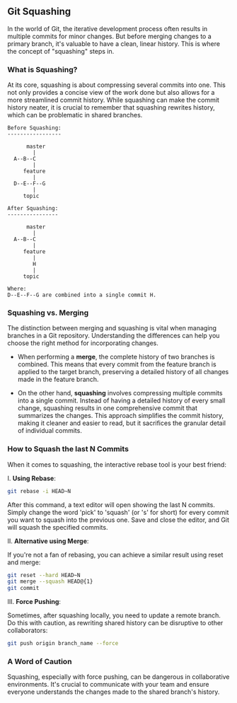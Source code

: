 ## Git Squashing

In the world of Git, the iterative development process often results in multiple commits for minor changes. But before merging changes to a primary branch, it's valuable to have a clean, linear history. This is where the concept of "squashing" steps in.

### What is Squashing?

At its core, squashing is about compressing several commits into one. This not only provides a concise view of the work done but also allows for a more streamlined commit history. While squashing can make the commit history neater, it is crucial to remember that squashing rewrites history, which can be problematic in shared branches.

```
Before Squashing:
-----------------

      master
        |
  A--B--C
        |
     feature
        |
  D--E--F--G
        |
     topic

After Squashing:
----------------

      master
        |
  A--B--C
        |
     feature
        |
        H
        |
     topic

Where:
D--E--F--G are combined into a single commit H.
```

### Squashing vs. Merging

The distinction between merging and squashing is vital when managing branches in a Git repository. Understanding the differences can help you choose the right method for incorporating changes.

- When performing a **merge**, the complete history of two branches is combined. This means that every commit from the feature branch is applied to the target branch, preserving a detailed history of all changes made in the feature branch.

- On the other hand, **squashing** involves compressing multiple commits into a single commit. Instead of having a detailed history of every small change, squashing results in one comprehensive commit that summarizes the changes. This approach simplifies the commit history, making it cleaner and easier to read, but it sacrifices the granular detail of individual commits.

### How to Squash the last N Commits

When it comes to squashing, the interactive rebase tool is your best friend:

I. **Using Rebase**:

```bash
git rebase -i HEAD~N
```

After this command, a text editor will open showing the last N commits. Simply change the word 'pick' to 'squash' (or 's' for short) for every commit you want to squash into the previous one. Save and close the editor, and Git will squash the specified commits.

II. **Alternative using Merge**:

If you're not a fan of rebasing, you can achieve a similar result using reset and merge:

```bash
git reset --hard HEAD~N
git merge --squash HEAD@{1}
git commit
```

III. **Force Pushing**:

Sometimes, after squashing locally, you need to update a remote branch. Do this with caution, as rewriting shared history can be disruptive to other collaborators:

```bash
git push origin branch_name --force
```

### A Word of Caution

Squashing, especially with force pushing, can be dangerous in collaborative environments. It's crucial to communicate with your team and ensure everyone understands the changes made to the shared branch's history.
